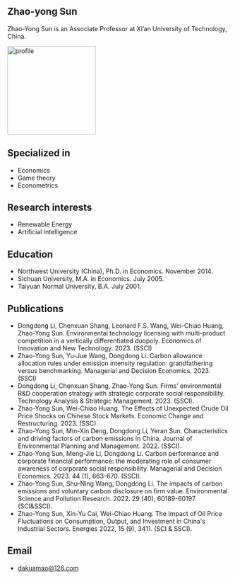 ## Zhao-yong Sun

Zhao-Yong Sun is an Associate Professor at Xi’an University of Technology, China. 

<img width="200" alt="profile" src="[https://github.com/dakuamao/dakuamao.github.io/blob/main/IMG_20230626_202035.jpg]">


## Specialized in
- Economics
- Game theory
- Econometrics
## Research interests
- Renewable Energy
- Artificial Intelligence
## Education
- Northwest University (China), Ph.D. in Economics. November 2014.
- Sichuan University, M.A. in Economics. July 2005.
- Taiyuan Normal University, B.A. July 2001.
## Publications 
* Dongdong Li, Chenxuan Shang, Leonard F.S. Wang, Wei-Chiao Huang, Zhao-Yong Sun. Environmental technology licensing with multi-product competition in a vertically differentiated duopoly. Economics of Innovation and New Technology. 2023. (SSCI) 
* Zhao-Yong Sun, Yu-Jue Wang, Dongdong Li. Carbon allowance allocation rules under emission intensity regulation: grandfathering versus benchmarking. Managerial and Decision Economics. 2023. (SSCI) 
* Dongdong Li, Chenxuan Shang, Zhao-Yong Sun. Firms’ environmental R&D cooperation strategy with strategic corporate social responsibility. Technology Analysis & Strategic Management. 2023. (SSCI).
* Zhao-Yong Sun, Wei-Chiao Huang. The Effects of Unexpected Crude Oil Price Shocks on Chinese Stock Markets. Economic Change and Restructuring. 2023. (SSC).
* Zhao-Yong Sun, Min-Xin Deng, Dongdong Li, Yeran Sun. Characteristics and driving factors of carbon emissions in China. Journal of Environmental Planning and Management. 2022. (SSCI). 
* Zhao-Yong Sun, Meng-Jie Li, Dongdong Li. Carbon performance and corporate financial performance: the moderating role of consumer awareness of corporate social responsibility. Managerial and Decision Economics. 2023. 44 (1), 663-670. (SSCI). 
* Zhao-Yong Sun, Shu-Ning Wang, Dongdong Li. The impacts of carbon emissions and voluntary carbon disclosure on firm value. Environmental Science and  Pollution Research. 2022. 29 (40), 60189-60197. (SCI&SSCI). 
* Zhao-Yong Sun, Xin-Yu Cai, Wei-Chiao Huang. The Impact of Oil Price Fluctuations on Consumption, Output, and Investment in China's Industrial Sectors. Energies 2022, 15 (9), 3411. (SCI & SSCI).

## Email
- dakuamao@126.com
